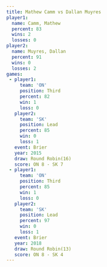 ```yaml
---
title: Mathew Camm vs Dallan Muyres
player1:              
  name: Camm, Mathew  
  percent: 83         
  wins: 2             
  losses: 0           
player2:              
  name: Muyres, Dallan
  percent: 91         
  wins: 0             
  losses: 2           
games:
 - player1:         
     team: 'ON'     
     position: Third
     percent: 82    
     win: 1         
     loss: 0        
   player2:        
     team: 'SK'    
     position: Lead
     percent: 85   
     win: 0        
     loss: 1       
   event: Brier         
   year: 2015           
   draw: Round Robin(16)
   score: ON 8 - SK 7   
 - player1:         
     team: 'ON'     
     position: Third
     percent: 85    
     win: 1         
     loss: 0        
   player2:        
     team: 'SK'    
     position: Lead
     percent: 97   
     win: 0        
     loss: 1       
   event: Brier         
   year: 2018           
   draw: Round Robin(13)
   score: ON 8 - SK 4   
---
```

